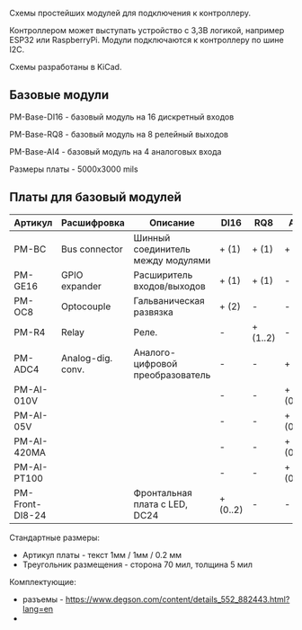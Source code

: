 Схемы простейших модулей для подключения к контроллеру.

Контроллером может выступать устройство с 3,3В логикой, например ESP32 или RaspberryPi. Модули подключаются к контроллеру по шине I2C.

Схемы разработаны в KiCad.

## Базовые модули

PM-Base-DI16 - базовый модуль на 16 дискретный входов

PM-Base-RQ8 - базовый модуль на 8 релейный выходов

PM-Base-AI4 - базовый модуль на 4 аналоговых входа

Размеры платы - 5000x3000 mils

## Платы для базовый модулей

| Артикул         | Расшифровка       | Описание                          | DI16     | RQ8      | AI4      |
| --------------- | ----------------- | --------------------------------- | -------- | -------- | -------- |
| PM-BC           | Bus connector     | Шинный соединитель между модулями | + (1)    | + (1)    | + (1)    |
| PM-GE16         | GPIO expander     | Расширитель входов/выходов        | + (1)    | + (1)    | -        |
| PM-OC8          | Optocouple        | Гальваническая развязка           | + (2)    | -        | -        |
| PM-R4           | Relay             | Реле.                             | -        | + (1..2) | -        |
| PM-ADC4         | Analog-dig. conv. | Аналого-цифровой преобразователь  | -        | -        | + (1)    |
| PM-AI-010V      |                   |                                   | -        | -        | + (0..4) |
| PM-AI-05V       |                   |                                   | -        | -        | + (0..4) |
| PM-AI-420MA     |                   |                                   | -        | -        | + (0..4) |
| PM-AI-PT100     |                   |                                   | -        | -        | + (0..4) |
| PM-Front-DI8-24 |                   | Фронтальная плата с LED, DC24     | + (0..2) | -        | -        |

Стандартные размеры:

- Артикул платы - текст 1мм / 1мм / 0.2 мм
- Треугольник размещения - сторона 70 мил, толщина 5 мил

Комплектующие:

- разъемы - https://www.degson.com/content/details_552_882443.html?lang=en
- 
